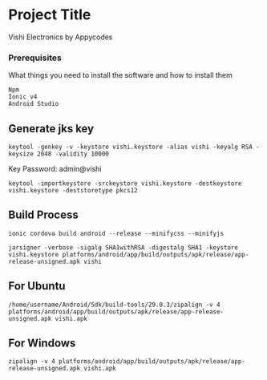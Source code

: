 # Project Title

Vishi Electronics by Appycodes


### Prerequisites

What things you need to install the software and how to install them

```
Npm
Ionic v4
Android Studio

```

## Generate jks key

`keytool -genkey -v -keystore vishi.keystore -alias vishi -keyalg RSA -keysize 2048 -validity 10000`
 
 Key Password: admin@vishi

`keytool -importkeystore -srckeystore vishi.keystore -destkeystore vishi.keystore -deststoretype pkcs12`


## Build Process

`ionic cordova build android --release --minifycss --minifyjs`

`jarsigner -verbose -sigalg SHA1withRSA -digestalg SHA1 -keystore vishi.keystore platforms/android/app/build/outputs/apk/release/app-release-unsigned.apk vishi`

## For Ubuntu
`/home/username/Android/Sdk/build-tools/29.0.3/zipalign -v 4 platforms/android/app/build/outputs/apk/release/app-release-unsigned.apk vishi.apk`

## For Windows
`zipalign -v 4 platforms/android/app/build/outputs/apk/release/app-release-unsigned.apk vishi.apk`

